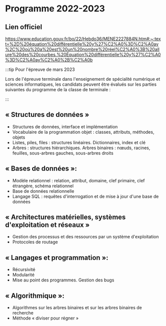 # Programme 2022-2023

## Lien officiel

https://www.education.gouv.fr/bo/22/Hebdo36/MENE2227884N.htm#:~:text=%2D%20équation%20différentielle%20y%27%C2%A0%3D%C2%A0ay%2C%20où%20a%20est%20un%20nombre%20réel%C2%A0%3B%20allure%20des%20courbes.%20Équation%20différentielle%20y%27%C2%A0%3D%C2%A0ay%C2%A0%2B%C2%A0b

:::tip Pour l'épreuve de mars 2023

Lors de l'épreuve terminale dans l'enseignement de spécialité numérique et sciences informatiques, les candidats peuvent être évalués sur les parties suivantes du programme de la classe de terminale :

:::

## « Structures de données »

- Structures de données, interface et implémentation
- Vocabulaire de la programmation objet : classes, attributs, méthodes, objets
- Listes, piles, files : structures linéaires. Dictionnaires, index et clé
- Arbres : structures hiérarchiques. Arbres binaires : nœuds, racines, feuilles, sous-arbres gauches, sous-arbres droits

## « Bases de données »:

- Modèle relationnel : relation, attribut, domaine, clef primaire, clef étrangère, schéma relationnel
- Base de données relationnelle
- Langage SQL : requêtes d'interrogation et de mise à jour d'une base de données

## « Architectures matérielles, systèmes d'exploitation et réseaux »

- Gestion des processus et des ressources par un système d'exploitation
- Protocoles de routage

## « Langages et programmation »:

- Récursivité
- Modularité
- Mise au point des programmes. Gestion des bugs

## « Algorithmique »:

- Algorithmes sur les arbres binaires et sur les arbres binaires de recherche
- Méthode « diviser pour régner »
